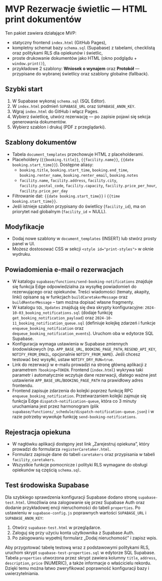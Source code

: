 # MVP Rezerwacje świetlic — HTML print dokumentów

Ten pakiet zawiera działające MVP:
- statyczny frontend `index.html` (GitHub Pages),
- kompletny schemat bazy `schema.sql` (Supabase) z tabelami, checklistą oraz politykami RLS dla opiekunów i świetlic,
- proste drukowanie dokumentów jako HTML (okno podglądu + `window.print()`),
- przykładowe 2 szablony: **Wniosek o wynajem** oraz **Protokół** — przypisane do wybranej świetlicy oraz szablony globalne (fallback).

## Szybki start
1. W Supabase wykonaj `schema.sql` (SQL Editor).
2. W `index.html` podmień `SUPABASE_URL` oraz `SUPABASE_ANON_KEY`.
3. Wgraj `index.html` do GitHub i włącz Pages.
4. Wybierz świetlicę, utwórz rezerwację — po zapisie pojawi się sekcja generowania dokumentów.
5. Wybierz szablon i drukuj (PDF z przeglądarki).

## Szablony dokumentów
- Tabela `document_templates` przechowuje HTML z placeholderami.
- Placeholdery (`{{booking.title}}`, `{{facility.name}}`, `{{date booking.start_time}}`). Dostępne aliasy:
  - `booking.title`, `booking.start_time`, `booking.end_time`, `booking.renter_name`, `booking.renter_email`, `booking.notes`
  - `facility.name`, `facility.address`, `facility.city`, `facility.postal_code`, `facility.capacity`, `facility.price_per_hour`, `facility.price_per_day`
- Filtrowanie dat: `{{date booking.start_time}}` i `{{time booking.start_time}}`.
- Jeśli istnieje szablon przypisany do świetlicy (`facility_id`), ma on priorytet nad globalnym (`facility_id` = NULL).

## Modyfikacje
- Dodaj nowe szablony w `document_templates` (INSERT) lub stwórz prosty panel w UI.
- Możesz dostosować CSS w sekcji `<style id="print-styles">` w oknie wydruku.

## Powiadomienia e-mail o rezerwacjach
- W katalogu `supabase/functions/send-booking-notifications` znajduje się funkcja Edge odpowiedzialna za wysyłkę powiadomień do
  rezerwującego oraz opiekunów. Treści wiadomości (tematy, akapity, linki) opisane są w funkcjach `buildCaretakerMessage` oraz
  `buildRenterMessage` – tam można dopisać własne fragmenty.
- W katalogu `SQL_Updates` znajdują się dwa skrypty konfiguracyjne: `2024-10-03_booking_notifications.sql` (dodaje funkcję
  `get_booking_notification_payload`) oraz `2024-10-11_booking_notification_queue.sql` (definiuje kolejkę zdarzeń i funkcje
  `enqueue_booking_notification` oraz `dequeue_booking_notification_events`). Uruchom oba w edytorze SQL Supabase.
- Konfiguracja wymaga ustawienia w Supabase zmiennych środowiskowych (np. `APP_BASE_URL`, `BOOKING_PAGE_PATH`, `RESEND_API_KEY`,
  `NOTIFY_FROM_EMAIL`, opcjonalnie `NOTIFY_FROM_NAME`). Jeśli chcesz testować bez wysyłki, ustaw `NOTIFY_DRY_RUN=true`.
- Link do rezerwacji w e-mailu prowadzi na stronę główną aplikacji z parametrem `?booking=TOKEN`. Frontend (`index.html`) wykrywa
  taki parametr i automatycznie wczytuje dane rezerwacji, dlatego ważne jest ustawienie `APP_BASE_URL`/`BOOKING_PAGE_PATH` na prawidłowy
  adres frontendu.
- Frontend zapisuje zdarzenia do kolejki poprzez funkcję RPC `enqueue_booking_notification`. Przetwarzaniem kolejki zajmuje się
  funkcja Edge `dispatch-notification-queue`, która co 3 minuty uruchamiana jest przez harmonogram (plik
  `supabase/functions/_schedule/dispatch-notification-queue.json`) i w razie potrzeby wywołuje funkcję
  `send-booking-notifications`.

## Rejestracja opiekuna
- W nagłówku aplikacji dostępny jest link „Zarejestruj opiekuna”, który prowadzi do formularza `registerCaretaker.html`.
- Formularz zapisuje dane do tabeli `caretakers` oraz przypisania w tabeli `facility_caretakers`.
- Wszystkie funkcje pomocnicze i polityki RLS wymagane do obsługi opiekunów są częścią `schema.sql`.

## Test środowiska Supabase
Dla szybkiego sprawdzenia konfiguracji Supabase dodano stronę `supabase-test.html`. Umożliwia ona zalogowanie się przez Supabase Auth oraz dodanie przykładowej encji nieruchomości do tabeli `properties`. Po ustawieniu w `supabase-config.js` poprawnych wartości `SUPABASE_URL` i `SUPABASE_ANON_KEY`:

1. Otwórz `supabase-test.html` w przeglądarce.
2. Zaloguj się przy użyciu konta użytkownika z Supabase Auth.
3. Po zalogowaniu wypełnij formularz „Dodaj nieruchomość” i zapisz wpis.

Aby przygotować tabelę testową wraz z podstawowymi politykami RLS, uruchom skrypt `supabase-test-properties.sql` w edytorze SQL Supabase. Tabela `properties` utworzona przez skrypt zawiera kolumny `title`, `address`, `description`, `price` (NUMERIC), a także informacje o właścicielu rekordu. Dzięki temu można łatwo zweryfikować poprawność konfiguracji bazy i uwierzytelniania.
